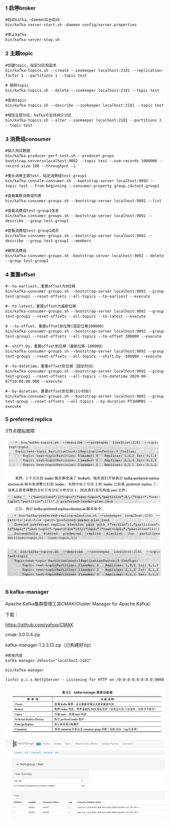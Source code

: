 







### 1 启停broker

```shell
#启动kafka,-daemon后台启动
bin/kafka-server-start.sh -daemon config/server.properties
```

```shell
#停止kafka
bin/kafka-server-stop.sh
```



### 2 主题topic

```shell
#创建topic，指定分区和副本
bin/kafka-topics.sh --create --zookeeper localhost:2181 --replication-factor 1 --partitions 1 --topic test
```



```shell
# 删除topic
bin/kafka-topics.sh --delete --zookeeper localhost:2181 --topic test
```



```shell
#查询topic
bin/kafka-topics.sh --describe --zookeeper localhost:2181 --topic test
```



```shell
#增加主题分区，kafka不支持减少分区
bin/kafka-topics.sh --alter --zookeeper localhost:2181 --partitions 2 --topic test
```





### 3 消费组consumer

```shell
#插入测试数据
bin/kafka-producer-perf-test.sh --producer-props bootstrap.servers=localhost:9092 --topic test --num-records 1000000 --record-size 100 --throughput -1
```



```shell
#重头消费主题test，指定消费组test-group1
bin/kafka-console-consumer.sh --bootstrap-server localhost:9092 --topic test --from-beginning --consumer-property group.id=test-group1
```



```shell
#查看集群消费组列表
bin/kafka-consumer-groups.sh --bootstrap-server localhost:9092 --list
```



```shell
#查看消费组test-group1信息
bin/kafka-consumer-groups.sh --bootstrap-server localhost:9092 --describe --group test-group1
```



```shell
#查看消费组test-group1成员
bin/kafka-consumer-groups.sh --bootstrap-server localhost:9092 --describe --group test-group1 --members
```



```shell
#删除消费组
bin/kafka-consumer-groups.sh -bootstrap-server localhost:9092 --delete --group test-group1
```





### 4 重置offset

```shell
#--to-earliest，重置offset为0位移
bin/kafka-consumer-groups.sh --bootstrap-server localhost:9092 --group test-group1 --reset-offsets --all-topics --to-earliest --execute
```



```shell
#--to-latest，重置offset为最新位移
bin/kafka-consumer-groups.sh --bootstrap-server localhost:9092 --group test-group1 --reset-offsets --all-topics --to-latest --execute
```



```shell
# --to-offset，重置offset到位移(固定位移100000)
bin/kafka-consumer-groups.sh --bootstrap-server localhost:9092 --group test-group1 --reset-offsets --all-topics --to-offset 100000 --execute
```



```shell
#--shift-by，重置offset到位移（最新位移-100000）
bin/kafka-consumer-groups.sh --bootstrap-server localhost:9092 --group test-group1 --reset-offsets --all-topics --shift-by -100000 --execute
```



```shell
#--to-datetime，重置offset到位移（固定时间）
bin/kafka-consumer-groups.sh --bootstrap-server localhost:9092 --group test-group1 --reset-offsets --all-topics --to-datetime 2020-06-07T10:00:00.000 --execute
```



```shell
#--by-duration，重置offset到位移(1小时前)
bin/kafka-consumer-groups.sh --bootstrap-server localhost:9092 --group test-group --reset-offsets --all-topics --by-duration PT1H0M0S --execute
```



### 5 preferred replica

3节点模拟故障

![image-20200607111031856](05_Kafka管理集群.assets/image-20200607111031856.png)

![image-20200607111443308](05_Kafka管理集群.assets/image-20200607111443308.png)

![image-20200607111512485](05_Kafka管理集群.assets/image-20200607111512485.png)



### 6 kafka-manager

Apache Kafka集群管理工具CMAK(Cluster Manager for Apache Kafka)

下载：

https://github.com/yahoo/CMAK

cmak-3.0.0.4.zip











kafka-manager-1.3.3.13.zip（已构建好zip）

```
#修改内容
kafka-manager.zkhosts="localhost:2181"
```

```shell
bin/kafka-manager
```

```
[info] p.c.s.NettyServer - Listening for HTTP on /0:0:0:0:0:0:0:0:9000
```



![image-20200607115103190](05_Kafka管理集群.assets/image-20200607115103190.png)

![image-20200607115439362](05_Kafka管理集群.assets/image-20200607115439362.png)





